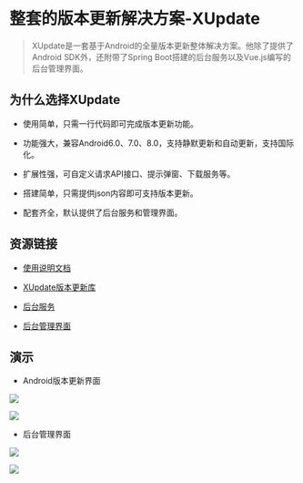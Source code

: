 # 整套的版本更新解决方案-XUpdate

> XUpdate是一套基于Android的全量版本更新整体解决方案。他除了提供了Android SDK外，还附带了Spring Boot搭建的后台服务以及Vue.js编写的后台管理界面。

## 为什么选择XUpdate

* 使用简单，只需一行代码即可完成版本更新功能。

* 功能强大，兼容Android6.0、7.0、8.0，支持静默更新和自动更新，支持国际化。

* 扩展性强，可自定义请求API接口、提示弹窗、下载服务等。

* 搭建简单，只需提供json内容即可支持版本更新。

* 配套齐全，默认提供了后台服务和管理界面。

## 资源链接

* [使用说明文档](https://github.com/xuexiangjys/XUpdate/wiki)

* [XUpdate版本更新库](https://github.com/xuexiangjys/XUpdate)

* [后台服务](https://github.com/xuexiangjys/XUpdateService)

* [后台管理界面](https://github.com/xuexiangjys/xupdate-management)

## 演示

* Android版本更新界面

![](https://github.com/xuexiangjys/XUpdate/blob/master/img/update_1.png)

![](https://github.com/xuexiangjys/XUpdate/blob/master/img/update_3.png)

* 后台管理界面

![](https://github.com/xuexiangjys/xupdate-management/blob/master/art/2.png)

![](https://github.com/xuexiangjys/xupdate-management/blob/master/art/6.png)

